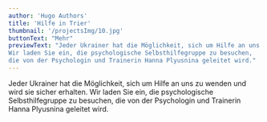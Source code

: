 ```yaml
---
author: 'Hugo Authors'
title: 'Hilfe in Trier'
thumbnail: '/projectsImg/10.jpg'
buttonText: "Mehr"
previewText: "Jeder Ukrainer hat die Möglichkeit, sich um Hilfe an uns zu wenden und wird sie sicher erhalten.
Wir laden Sie ein, die psychologische Selbsthilfegruppe zu besuchen, 
die von der Psychologin und Trainerin Hanna Plyusnina geleitet wird."
---
```


Jeder Ukrainer hat die Möglichkeit, sich um Hilfe an uns zu wenden und wird sie sicher erhalten.
Wir laden Sie ein, die psychologische Selbsthilfegruppe zu besuchen, 
die von der Psychologin und Trainerin Hanna Plyusnina geleitet wird.

